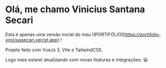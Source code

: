 # Olá, me chamo Vinicius Santana Secari

Esta é apenas uma versão inicial do meu !(PORTIFÓLIO)[https://portifolio-viniciussecari.vercel.app] !

Projeto feito com VueJs 3, Vite e TailwindCSS.

Logo mais estarei atualizando com novas features e integrações. 😃